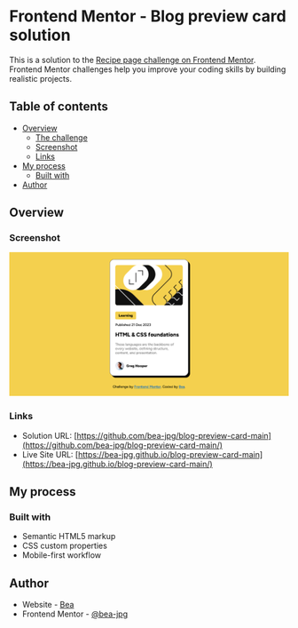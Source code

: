 # Frontend Mentor - Blog preview card solution

This is a solution to the [Recipe page challenge on Frontend Mentor](https://www.frontendmentor.io/challenges/blog-preview-card-ckPaj01IcS). Frontend Mentor challenges help you improve your coding skills by building realistic projects. 

## Table of contents

- [Overview](#overview)
  - [The challenge](#the-challenge)
  - [Screenshot](#screenshot)
  - [Links](#links)
- [My process](#my-process)
  - [Built with](#built-with)
- [Author](#author)

## Overview

### Screenshot

![](./screenshot.png)

### Links

- Solution URL: [https://github.com/bea-jpg/blog-preview-card-main](https://github.com/bea-jpg/blog-preview-card-main/)
- Live Site URL: [https://bea-jpg.github.io/blog-preview-card-main](https://bea-jpg.github.io/blog-preview-card-main/)

## My process

### Built with

- Semantic HTML5 markup
- CSS custom properties
- Mobile-first workflow


## Author

- Website - [Bea](https://github.com/bea-jpg)
- Frontend Mentor - [@bea-jpg](https://www.frontendmentor.io/profile/bea-jpg)